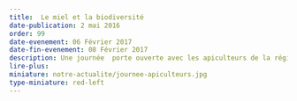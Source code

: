 ```yaml
---
title:  Le miel et la biodiversité
date-publication: 2 mai 2016
order: 99
date-evenement: 06 Février 2017
date-fin-evenement: 08 Février 2017
description: Une journée  porte ouverte avec les apiculteurs de la région
lire-plus: 
miniature: notre-actualite/journee-apiculteurs.jpg
type-miniature: red-left
---
```

